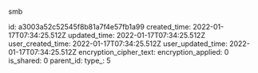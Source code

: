 smb

id: a3003a52c52545f8b81a7f4e57fb1a99
created_time: 2022-01-17T07:34:25.512Z
updated_time: 2022-01-17T07:34:25.512Z
user_created_time: 2022-01-17T07:34:25.512Z
user_updated_time: 2022-01-17T07:34:25.512Z
encryption_cipher_text: 
encryption_applied: 0
is_shared: 0
parent_id: 
type_: 5